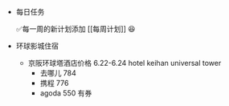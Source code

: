 - 每日任务
  
  ✅每一周的新计划添加 [[每周计划]] 😆
- 环球影城住宿
	- 京阪环球塔酒店价格 6.22-6.24 hotel keihan universal tower
		- 去哪儿 784
		- 携程 776
		- agoda 550 有券